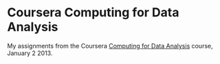 Coursera Computing for Data Analysis
====================================

My assignments from the Coursera [Computing for Data Analysis][1] course, January 2 2013.

[1]: https://www.coursera.org/course/compdata